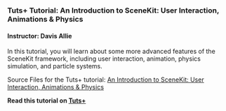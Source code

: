 ### Tuts+ Tutorial: An Introduction to SceneKit: User Interaction, Animations & Physics

#### Instructor: Davis Allie

In this tutorial, you will learn about some more advanced features of the SceneKit framework, including user interaction, animation, physics simulation, and particle systems.

Source Files for the Tuts+ tutorial: [An Introduction to SceneKit: User Interaction, Animations & Physics](http://code.tutsplus.com/tutorials/an-introduction-to-scenekit-user-interaction-animations-physics--cms-23877)

**Read this tutorial on [Tuts+](https://code.tutsplus.com)**
